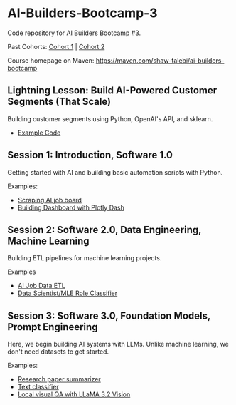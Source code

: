 # AI-Builders-Bootcamp-3
Code repository for AI Builders Bootcamp #3.

Past Cohorts: [Cohort 1](https://github.com/ShawhinT/AI-Builders-Bootcamp-1) | [Cohort 2](https://github.com/ShawhinT/AI-Builders-Bootcamp-2)

Course homepage on Maven: https://maven.com/shaw-talebi/ai-builders-bootcamp

## Lightning Lesson: Build AI-Powered Customer Segments (That Scale)
Building customer segments using Python, OpenAI's API, and sklearn.

- [Example Code](https://github.com/ShawhinT/AI-Builders-Bootcamp-3/blob/main/lightning-lesson/customer_segmentation_example.ipynb)

## Session 1: Introduction, Software 1.0
Getting started with AI and building basic automation scripts with Python. 

Examples:
- [Scraping AI job board](https://github.com/ShawhinT/AI-Builders-Bootcamp-3/blob/main/session-1/example_1-scrape_job_board.ipynb)
- [Building Dashboard with Plotly Dash](https://github.com/ShawhinT/AI-Builders-Bootcamp-3/blob/main/session-1/example_2-ai_job_dashboard.ipynb)

## Session 2: Software 2.0, Data Engineering, Machine Learning
Building ETL pipelines for machine learning projects.

Examples
- [AI Job Data ETL](https://github.com/ShawhinT/AI-Builders-Bootcamp-3/blob/main/session-2/example_1-ai_job_etl.ipynb)
- [Data Scientist/MLE Role Classifier](https://github.com/ShawhinT/AI-Builders-Bootcamp-3/blob/main/session-2/example_2-train_job_classifier.ipynb)

## Session 3: Software 3.0, Foundation Models, Prompt Engineering
Here, we begin building AI systems with LLMs. Unlike machine learning, we don't need datasets to get started.

Examples:
- [Research paper summarizer](https://github.com/ShawhinT/AI-Builders-Bootcamp-3/blob/main/session-3/example_1-paper_summarizer.ipynb)
- [Text classifier](https://github.com/ShawhinT/AI-Builders-Bootcamp-3/blob/main/session-3/example_2-text-classifier.ipynb)
- [Local visual QA with LLaMA 3.2 Vision](https://github.com/ShawhinT/AI-Builders-Bootcamp-3/blob/main/session-3/example_3-local_visual_QA.ipynb)
